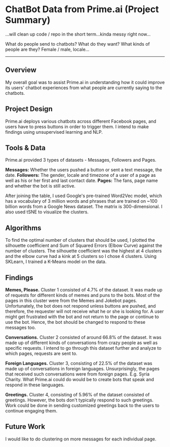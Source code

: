 # ChatBot Data from Prime.ai (Project Summary)

...will clean up code / repo in the short term...kinda messy right now...

What do people send to chatbots? What do they want? What kinds of people are they? Female / male, locale...

---

## Overview
My overall goal was to assist Prime.ai in understanding how it could improve its users' chatbot experiences from what people are currently saying to the chatbots.

## Project Design
Prime.ai deploys various chatbots across different Facebook pages, and users have to press buttons in order to trigger them. I intend to make findings using unsupervised learning and NLP.

## Tools & Data
Prime.ai provided 3 types of datasets - Messages, Followers and Pages.

**Messages:** Whether the users pushed a button or sent a text message, the date.
**Followers:** The gender, locale and timezone of a user of a page as well as his or her first and last contact date.
**Pages:** The fans, page name and whether the bot is still active.

After joining the table, I used Google's pre-trained Word2Vec model, which has a vocabulary of 3 million words and phrases that are trained on ~100 billion words from a Google News dataset. The matrix is 300-dimensional. I also used tSNE to visualize the clusters.

## Algorithms
To find the optimal number of clusters that should be used, I plotted the silhouette coefficient and Sum of Squared Errors (Elbow Curve) against the number of clusters. The silhouette coefficient was the highest at 4 clusters and the elbow curve had a kink at 5 clusters so I chose 4 clusters. Using SKLearn, I trained a K-Means model on the data.

## Findings
**Memes, Please.** Cluster 1 consisted of 4.7% of the dataset. It was made up of requests for different kinds of memes and puns to the bots. Most of the pages in this cluster were from the Memes and Jokebot pages. Unfortunately, the bot does not respond unless buttons are pushed, and therefore, the requester will not receive what he or she is looking for. A user might get frustrated with the bot and not return to the page or continue to use the bot. Hence, the bot should be changed to respond to these messages too.

**Conversations.** Cluster 2 consisted of around 66.8% of the dataset. It was made up of different kinds of conversations from crazy people as well as specific requests. I intend to go through this dataset further and analyze to which pages, requests are sent to.

**Foreign Languages.** Cluster 3, consisting of 22.5% of the dataset was made up of conversations in foreign languages. Unsurprisingly, the pages that received such conversations were from foreign pages. E.g. Syria Charity. What Prime.ai could do would be to create bots that speak and respond in these languages.

**Greetings.** Cluster 4, consisting of 5.96% of the dataset consisted of greetings. However, the bots don't typically respond to such greetings. Work could be done in sending customized greetings back to the users to continue engaging them.

## Future Work
I would like to do clustering on more messages for each individual page.
